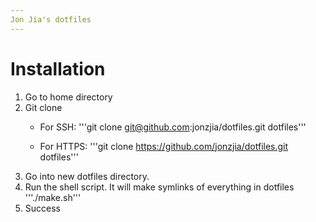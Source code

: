 ```yaml
---
Jon Jia's dotfiles
---
```


Installation
============
1. Go to home directory
2. Git clone
	* For SSH:
'''git clone git@github.com:jonzjia/dotfiles.git dotfiles'''

	* For HTTPS:
'''git clone https://github.com/jonzjia/dotfiles.git dotfiles'''
3. Go into new dotfiles directory.
4. Run the shell script. It will make symlinks of everything in dotfiles
	'''./make.sh'''
5. Success


